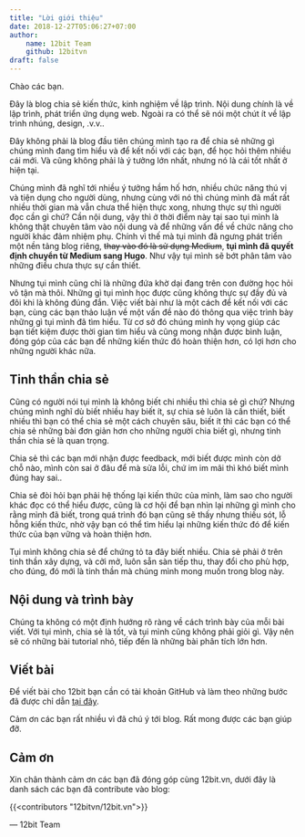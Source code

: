```yaml
---
title: "Lời giới thiệu"
date: 2018-12-27T05:06:27+07:00
author:
    name: 12bit Team
    github: 12bitvn
draft: false
---
```


Chào các bạn.

Đây là blog chia sẻ kiến thức, kinh nghiệm về lập trình. Nội dung chính là về lập trình, phát triển ứng dụng web. Ngoài ra có thể sẽ nói một chút ít về lập trình nhúng, design, .v.v..

Đây không phải là blog đầu tiên chúng mình tạo ra để chia sẻ những gì chúng mình đang tìm hiểu và để kết nối với các bạn, để học hỏi thêm nhiều cái mới. Và cũng không phải là ý tưởng lớn nhất, nhưng nó là cái tốt nhất ở hiện tại.

Chúng mình đã nghĩ tới nhiều ý tưởng hầm hố hơn, nhiều chức năng thú vị và tiện dụng cho người dùng, nhưng cùng với nó thì chúng mình đã mất rất nhiều thời gian mà vẫn chưa thể hiện thực xong, nhưng thực sự thì người đọc cần gì chứ? Cần nội dung, vậy thì ở thời điểm này tại sao tụi mình là không thật chuyên tâm vào nội dung và để những vấn đề về chức năng cho người khác đảm nhiệm phụ. Chính vì thế mà tụi mình đã ngưng phát triển một nền tảng blog riêng, ~~thay vào đó là sử dụng Medium~~, **tụi mình đã quyết định chuyển từ Medium sang Hugo**. Như vậy tụi mình sẽ bớt phân tâm vào những điều chưa thực sự cần thiết.

Nhưng tụi mình cũng chỉ là những đứa khờ dại đang trên con đường học hỏi vô tận mà thôi. Những gì tụi mình học được cũng không thực sự đầy đủ và đôi khi là không đúng đắn. Việc viết bài như là một cách để kết nối với các bạn, cùng các bạn thảo luận về một vấn đề nào đó thông qua việc trình bày những gì tụi mình đã tìm hiểu. Từ cơ sở đó chúng mình hy vọng giúp các bạn tiết kiệm được thời gian tìm hiểu và cũng mong nhận được bình luận, đóng góp của các bạn để những kiến thức đó hoàn thiện hơn, có lợi hơn cho những người khác nữa.

## Tinh thần chia sẻ

Cũng có người nói tụi mình là không biết chi nhiều thì chia sẻ gì chứ? Nhưng chúng mình nghĩ dù biết nhiều hay biết ít, sự chia sẻ luôn là cần thiết, biết nhiều thì bạn có thể chia sẻ một cách chuyên sâu, biết ít thì các bạn có thể chia sẻ những bài đơn giản hơn cho những người chia biết gì, nhưng tinh thần chia sẻ là quan trọng.

Chia sẻ thì các bạn mới nhận được feedback, mới biết được mình còn dở chỗ nào, mình còn sai ở đâu để mà sửa lỗi, chứ im im mãi thì khó biết mình đúng hay sai..

Chia sẻ đòi hỏi bạn phải hệ thống lại kiến thức của mình, làm sao cho người khác đọc có thể hiểu được, cũng là cơ hội để bạn nhìn lại những gì mình cho rằng mình đã biết, trong quá trình đó bạn cũng sẽ thấy nhưng thiếu sót, lỗ hỗng kiến thức, nhờ vậy bạn có thể tìm hiểu lại những kiến thức đó để kiến thức của bạn vững và hoàn thiện hơn.

Tụi mình không chia sẻ để chứng tỏ ta đây biết nhiều. Chia sẻ phải ở trên tinh thần xây dựng, và cởi mở, luôn sẵn sàn tiếp thu, thay đổi cho phù hợp, cho đúng, đó mới là tinh thần mà chúng mình mong muốn trong blog này.

## Nội dung và trình bày

Chúng ta không có một định hướng rõ ràng về cách trình bày của mỗi bài viết. Với tụi mình, chia sẻ là tốt, và tụi mình cũng không phải giỏi gì. Vậy nên sẽ có những bài tutorial nhỏ, tiếp đến là những bài phân tích lớn hơn.

## Viết bài

Để viết bài cho 12bit bạn cần có tài khoản GitHub và làm theo những bước đã được chỉ dẫn [tại đây](https://github.com/12bitvn/12bit.vn/blob/master/README.md).

Cảm ơn các bạn rất nhiều vì đã chú ý tới blog. Rất mong được các bạn giúp đỡ.

## Cảm ơn

Xin chân thành cảm ơn các bạn đã đóng góp cùng 12bit.vn, dưới đây là danh sách các bạn đã contribute vào blog:

{{<contributors "12bitvn/12bit.vn">}}

— 12bit Team
